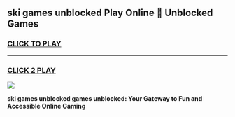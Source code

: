 
## ski games unblocked Play Online 👋 Unblocked Games
<h3>
<a href="https://premium.freeplayer.one?title=ski_games_unblocked&ref=19F">CLICK TO PLAY</a></h3>
<hr>

<h3>
<a href="https://premium.freeplayer.one?title=ski_games_unblocked&ref=19F">CLICK 2 PLAY</a>
  
</h3>

<a href="https://premium.freeplayer.one?title=ski_games_unblocked&ref=19F"><img src="https://clearcache.store/games.png"></a>


**ski games unblocked games unblocked: Your Gateway to Fun and Accessible Online Gaming**
